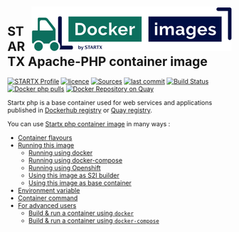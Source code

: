 <img align="right" src="https://raw.githubusercontent.com/startxfr/docker-images/master/travis/logo-small.svg?sanitize=true">

# STARTX Apache-PHP container image

[![STARTX Profile](https://img.shields.io/badge/provider-startx-green.svg)](https://github.com/startxfr) [![licence](https://img.shields.io/github/license/startxfr/docker-images.svg)](https://gitlab.com/startx1/containers) [![Sources](https://img.shields.io/badge/startx-docker--images-blue.svg)](https://gitlab.com/startx1/containers/tree/master/Services/php/)
[![last commit](https://img.shields.io/github/last-commit/startxfr/docker-images.svg)](https://gitlab.com/startx1/containers) [![Build Status](https://travis-ci.org/startxfr/docker-images.svg?branch=master)](https://travis-ci.org/startxfr/docker-images) [![Docker php pulls](https://img.shields.io/docker/pulls/startx/sv-php)](https://hub.docker.com/r/startx/sv-php) [![Docker Repository on Quay](https://quay.io/repository/startx/php/status "Docker Repository on Quay")](https://quay.io/repository/startx/php)

Startx php is a base container used for web services and applications published in
[Dockerhub registry](https://hub.docker.com/u/startx) or [Quay registry](https://quay.io/startx).

You can use [Startx php container image](https://docker-images.readthedocs.io/en/latest/Services/php/) in many ways :

- [Container flavours](https://docker-images.readthedocs.io/en/latest/Services/php/#container-flavours)
- [Running this image](https://docker-images.readthedocs.io/en/latest/Services/php/#running-this-image)
  - [Running using docker](https://docker-images.readthedocs.io/en/latest/Services/php/#running-using-docker)
  - [Running using docker-compose](https://docker-images.readthedocs.io/en/latest/Services/php/#running-using-docker-compose)
  - [Running using Openshift](https://docker-images.readthedocs.io/en/latest/Services/php/#running-using-openshift)
  - [Using this image as S2I builder](https://docker-images.readthedocs.io/en/latest/Services/php/#using-this-image-as-s2i-builder)
  - [Using this image as base container](https://docker-images.readthedocs.io/en/latest/Services/php/#using-this-image-as-base-container)
- [Environment variable](https://docker-images.readthedocs.io/en/latest/Services/php/#environment-variable)
- [Container command](https://docker-images.readthedocs.io/en/latest/Services/php/#container-command)
- [For advanced users](https://docker-images.readthedocs.io/en/latest/Services/php/#for-advanced-users)
  - [Build & run a container using `docker`](https://docker-images.readthedocs.io/en/latest/Services/php/#build--run-a-container-using-docker)
  - [Build & run a container using `docker-compose`](https://docker-images.readthedocs.io/en/latest/Services/php/#build--run-a-container-using-docker-compose)
